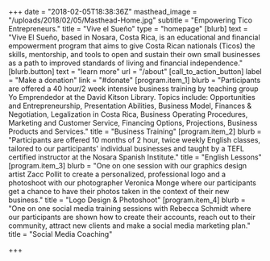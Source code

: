 +++
date = "2018-02-05T18:38:36Z"
masthead_image = "/uploads/2018/02/05/Masthead-Home.jpg"
subtitle = "Empowering Tico Entrepreneurs."
title = "Vive el Sueño"
type = "homepage"
[blurb]
text = "Vive El Sueño, based in Nosara, Costa Rica, is an educational and financial empowerment program that aims to give Costa Rican nationals (Ticos) the skills, mentorship, and tools to open and sustain their own small businesses as a path to improved standards of living and financial independence."
[blurb.button]
text = "learn more"
url = "/about"
[call_to_action_button]
label = "Make a donation"
link = "#donate"
[program.item_1]
blurb = "Participants are offered a 40 hour/2 week intensive business training by teaching group Yo Emprendedor at the David Kitson Library. Topics include: Opportunities and Entrepreneurship, Presentation Abilities, Business Model, Finances &amp; Negotiation, Legalization in Costa Rica, Business Operating Procedures, Marketing and Customer Service, Financing Options, Projections, Business Products and Services."
title = "Business Training"
[program.item_2]
blurb = "Participants are offered 10 months of 2 hour, twice weekly English classes, tailored to our participants' individual businesses and taught by a TEFL certified instructor at the Nosara Spanish Institute."
title = "English Lessons"
[program.item_3]
blurb = "One on one session with our graphics design artist Zacc Pollit to create a personalized, professional logo and a photoshoot with our photographer Veronica Monge where our participants get a chance to have their photos taken in the context of their new business."
title = "Logo Design & Photoshoot"
[program.item_4]
blurb = "One on one social media training sessions with Rebecca Schmidt where our participants are shown how to create their accounts, reach out to their community, attract new clients and make a social media marketing plan."
title = "Social Media Coaching"

+++
